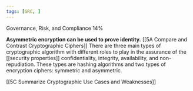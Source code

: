 ```yaml
---
tags: [GRC, ]
---
```

Governance, Risk, and Compliance 14%  

**Asymmetric encryption can be used to prove identity.**
[[5A Compare and Contrast Cryptographic Ciphers]]
There are three main types of cryptographic algorithm with different roles to play in the assurance of the [[security properties]] confidentiality, integrity, availability, and non-repudiation. These types are hashing algorithms and two types of encryption ciphers: symmetric and asymmetric.

[[5C Summarize Cryptographic Use Cases and Weaknesses]]